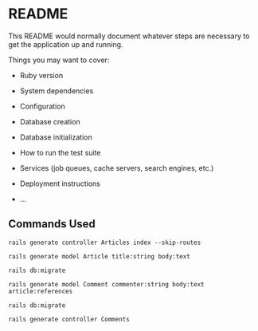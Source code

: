 # README

This README would normally document whatever steps are necessary to get the
application up and running.

Things you may want to cover:

* Ruby version

* System dependencies

* Configuration

* Database creation

* Database initialization

* How to run the test suite

* Services (job queues, cache servers, search engines, etc.)

* Deployment instructions

* ...

## Commands Used

```
rails generate controller Articles index --skip-routes

rails generate model Article title:string body:text

rails db:migrate

rails generate model Comment commenter:string body:text article:references

rails db:migrate

rails generate controller Comments
```
